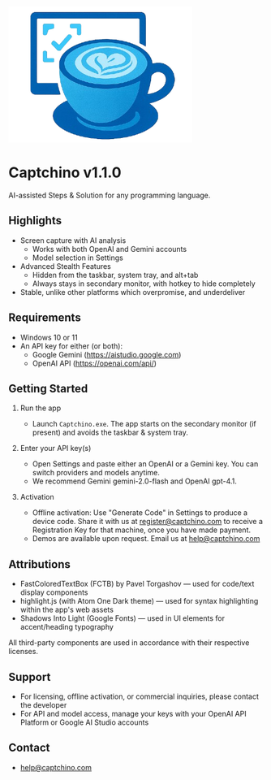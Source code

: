 ![Captchino Logo](logo.png)

# Captchino v1.1.0

AI-assisted Steps & Solution for any programming language.

## Highlights

- Screen capture with AI analysis
  - Works with both OpenAI and Gemini accounts
  - Model selection in Settings
- Advanced Stealth Features
  - Hidden from the taskbar, system tray, and alt+tab
  - Always stays in secondary monitor, with hotkey to hide completely
- Stable, unlike other platforms which overpromise, and underdeliver

## Requirements

- Windows 10 or 11
- An API key for either (or both):
  - Google Gemini (https://aistudio.google.com)
  - OpenAI API (https://openai.com/api/)

## Getting Started

1. Run the app
   - Launch `Captchino.exe`. The app starts on the secondary monitor (if present) and avoids the taskbar & system tray.

2. Enter your API key(s)
   - Open Settings and paste either an OpenAI or a Gemini key. You can switch providers and models anytime.
   - We recommend Gemini gemini-2.0-flash and OpenAI gpt-4.1.

3. Activation
   - Offline activation: Use "Generate Code" in Settings to produce a device code. Share it with us at register@captchino.com to receive a Registration Key for that machine, once you have made payment.
   - Demos are available upon request. Email us at help@captchino.com

## Attributions

- FastColoredTextBox (FCTB) by Pavel Torgashov — used for code/text display components
- highlight.js (with Atom One Dark theme) — used for syntax highlighting within the app's web assets
- Shadows Into Light (Google Fonts) — used in UI elements for accent/heading typography

All third-party components are used in accordance with their respective licenses.

## Support

- For licensing, offline activation, or commercial inquiries, please contact the developer
- For API and model access, manage your keys with your OpenAI API Platform or Google AI Studio accounts

## Contact

- help@captchino.com

